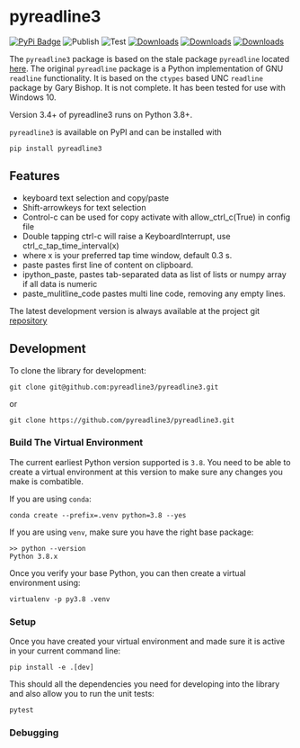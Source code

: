 # pyreadline3

[![PyPi Badge](https://img.shields.io/pypi/v/pyreadline3)](https://pypi.org/project/pyreadline3/) 
![Publish](https://github.com/pyreadline3/pyreadline3/workflows/Publish/badge.svg)
![Test](https://github.com/pyreadline3/pyreadline3/workflows/Test/badge.svg)
[![Downloads](https://static.pepy.tech/personalized-badge/pyreadline3?period=week&units=international_system&left_color=black&right_color=orange&left_text=Last%20Week)](https://pepy.tech/project/pyreadline3)
[![Downloads](https://static.pepy.tech/personalized-badge/pyreadline3?period=month&units=international_system&left_color=black&right_color=orange&left_text=Month)](https://pepy.tech/project/pyreadline3)
[![Downloads](https://static.pepy.tech/personalized-badge/pyreadline3?period=total&units=international_system&left_color=black&right_color=orange&left_text=Total)](https://pepy.tech/project/pyreadline3)

The `pyreadline3` package is based on the stale package `pyreadline` located
[here](https://github.com/pyreadline/pyreadline).
The original `pyreadline` package is a Python implementation of GNU `readline`
functionality.
It is based on the `ctypes` based UNC `readline` package by Gary Bishop.
It is not complete.
It has been tested for use with Windows 10.

Version 3.4+ of pyreadline3 runs on Python 3.8+.

`pyreadline3` is available on PyPI and can be installed with

    pip install pyreadline3


## Features

- keyboard text selection and copy/paste
- Shift-arrowkeys for text selection
- Control-c can be used for copy activate with allow_ctrl_c(True) in config file
- Double tapping ctrl-c will raise a KeyboardInterrupt, use ctrl_c_tap_time_interval(x)
- where x is your preferred tap time window, default 0.3 s.
- paste pastes first line of content on clipboard.
- ipython_paste, pastes tab-separated data as list of lists or numpy array if all data is numeric
- paste_mulitline_code pastes multi line code, removing any empty lines.

The latest development version is always available at the project git
[repository](https://github.com/pyreadline3/pyreadline3)

## Development

To clone the library for development:

    git clone git@github.com:pyreadline3/pyreadline3.git

or 

    git clone https://github.com/pyreadline3/pyreadline3.git

### Build The Virtual Environment

The current earliest Python version supported is `3.8`. You need to be able to create a virtual environment at this version to make sure any changes you make is combatible.

If you are using `conda`:

    conda create --prefix=.venv python=3.8 --yes

If you are using `venv`, make sure you have the right base package:

    >> python --version
    Python 3.8.x

Once you verify your base Python, you can then create a virtual environment using:


    virtualenv -p py3.8 .venv

### Setup

Once you have created your virtual environment and made sure it is active in your current command line:

    pip install -e .[dev]

This should all the dependencies you need for developing into the library and also allow you to run the unit tests:

    pytest

### Debugging 
